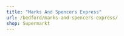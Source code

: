 ```yaml
---
title: "Marks And Spencers Express"
url: /bedford/marks-and-spencers-express/
shop: Supermarkt
---
```

